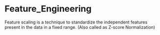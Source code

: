 # Feature_Engineering
Feature scaling is a technique to standardize the independent features present in the data in a fixed range. (Also called as Z-score Normalization)
